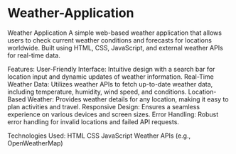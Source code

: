 # Weather-Application
Weather Application  A simple web-based weather application that allows users to check current weather conditions and forecasts for locations worldwide. Built using HTML, CSS, JavaScript, and external weather APIs for real-time data.

Features:
User-Friendly Interface: Intuitive design with a search bar for location input and dynamic updates of weather information.
Real-Time Weather Data: Utilizes weather APIs to fetch up-to-date weather data, including temperature, humidity, wind speed, and conditions.
Location-Based Weather: Provides weather details for any location, making it easy to plan activities and travel.
Responsive Design: Ensures a seamless experience on various devices and screen sizes.
Error Handling: Robust error handling for invalid locations and failed API requests.


Technologies Used:
HTML
CSS
JavaScript
Weather APIs (e.g., OpenWeatherMap)

